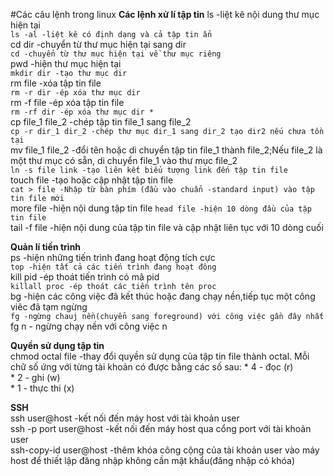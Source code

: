 #Các câu lệnh trong linux
**Các lệnh xử lí tập tin**
    ls -liệt kê nội dung thư mục hiện tại  
    `ls -al -liệt kê có định dạng và cả tập tin ẩn`  
    cd dir -chuyển từ thư mục hiện tại sang dir  
    `cd -chuyển từ thư mục hiện tại về thư mục riêng`  
    pwd -hiện thư mục hiện tại  
    `mkdir dir -tạo thư mục dir`  
    rm file -xóa tập tin file  
    `rm -r dir -ép xóa thư mục dir`  
    rm -f file -ép xóa tập tin file  
    `rm -rf dir -ép xóa thư mục dir *`  
    cp file_1 file_2 -chép tập tin file_1 sang file_2    
    `cp -r dir_1 dir_2 -chép thư mục dir_1 sang dir_2 tạo dir2 nếu chưa tồn tại`  
    mv file_1 file_2 -đổi tên hoặc di chuyển tập tin file_1 thành file_2;Nếu file_2 là một thư mục có sẵn, di chuyển file_1 vào thư mục file_2  
    `ln -s file link -tạo liên kết biểu tượng link đến tập tin file`  
    touch file -tạo hoặc cập nhật tập tin file  
    `cat > file -Nhập từ bàn phím (đầu vào chuẩn -standard input) vào tập tin file mới`  
    more file -hiện nội dung tập tin file
    `head file -hiện 10 dòng đầu của tập tin file`  
    tail -f file -hiện nội dung của tập tin file và cập nhật liên tục với 10 dòng cuối  
 
**Quản lí tiến trình**  
    ps -hiện những tiến trình đang hoạt động tích cực  
    `top -hiện tất cả các tiến trình đang hoạt đông`  
    kill pid -ép thoát tiến trình có mã pid  
    `killall proc -ép thoát các tiến trình tên proc`  
    bg -hiện các công việc đã kết thúc hoặc đang chạy nền,tiếp tục một công viêc đã tạm ngừng  
    `fg -ngừng chauj nền(chuyển sang foreground) với công việc gần đây nhất`  
    fg n - ngừng chạy nền với công việc n  
    
**Quyền sử dụng tập tin**  
    chmod octal file -thay đổi quyền sử dụng của tập tin file thành octal. Mỗi chữ số ứng với từng tài khoản có được bằng các số sau:
    * 4 - đọc (r)  
    * 2 - ghi (w)  
    * 1 - thực thi (x)  
    
**SSH**  
    ssh user@host -kết nối đến máy host với tài khoản user  
    ssh -p port user@host -kết nối đến máy host qua cổng port với tài khoản user  
    ssh-copy-id user@host -thêm khóa công cộng của tài khoản user vào máy host để thiết lập đăng nhập không cần mật khẩu(đăng nhập có khóa)  
    